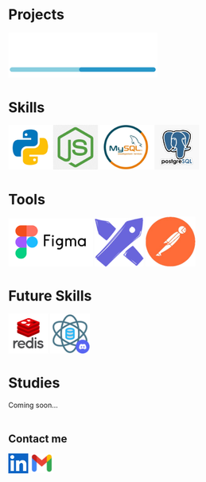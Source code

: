 # Projects
<a href="https://github.com/DevWare-C/TaskDev">
  <img src="src/devware_logo.png" alt="DaveWare" width='300'>
</a>
<br>

# Skills
<img src="src/python.png" alt="Python" width="90"/><img src="src/nodejs.png" alt="Node.js" width="90" />
<img src="src/mysql.png" alt="MySQL" width="110"/><img src="src/postgresql.png" alt="PostgreSQL" width="90" /> <br>

# Tools
<img src="src/figma.png" alt="Figma" width="170"/> <img src="src/excalidraw.png" alt="Excalidraw" width="98"/> <img src="src/postman.png" alt="PostMan" width="100"/>

# Future Skills
<img src="src/redis.png" alt="Redis" width='80'>  <a href="https://discord.gg/Re9T7AW7"><img src="src/data_science.png" alt="Data Science" width='80'></a>

# Studies
Coming soon...
<br><br>
## Contact me
<a href="https://www.linkedin.com/in/maximiliano-zonta/"><img src="src/linkedin.png" alt="LinkedIn" width='40'></a>
<a href="mailto:Max_Zta@hotmail.com"><img src="src/gmail.png" alt="Gmail" width='46'></a>
